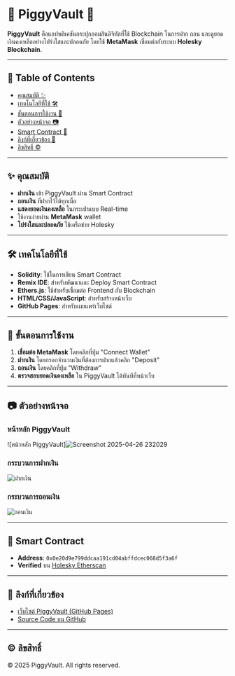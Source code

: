 # 🐷 PiggyVault 🏦

**PiggyVault** คือแอปพลิเคชันกระปุกออมสินดิจิทัลที่ใช้ Blockchain ในการฝาก ถอน และดูยอดเงินคงเหลืออย่างโปร่งใสและปลอดภัย โดยใช้ **MetaMask** เชื่อมต่อกับระบบ **Holesky Blockchain**.

---

## 📑 Table of Contents

- [คุณสมบัติ ✨](#คุณสมบัติ-)
- [เทคโนโลยีที่ใช้ 🛠](#เทคโนโลยีที่ใช้-)
- [ขั้นตอนการใช้งาน 🚀](#ขั้นตอนการใช้งาน-)
- [ตัวอย่างหน้าจอ 📷](#ตัวอย่างหน้าจอ-)
- [Smart Contract 📄](#smart-contract-)
- [ลิงก์ที่เกี่ยวข้อง 🔗](#ลิงก์ที่เกี่ยวข้อง-)
- [ลิขสิทธิ์ ©](#ลิขสิทธิ์-)

---

## ✨ คุณสมบัติ

- **ฝากเงิน** เข้า PiggyVault ผ่าน Smart Contract
- **ถอนเงิน** ที่ฝากไว้ได้ทุกเมื่อ
- **แสดงยอดเงินคงเหลือ** ในกระเป๋าแบบ Real-time
- ใช้งานง่ายผ่าน **MetaMask** wallet
- **โปร่งใสและปลอดภัย** ใช้เครือข่าย Holesky

---

## 🛠 เทคโนโลยีที่ใช้

- **Solidity**: ใช้ในการเขียน Smart Contract
- **Remix IDE**: สำหรับพัฒนาและ Deploy Smart Contract
- **Ethers.js**: ใช้สำหรับเชื่อมต่อ Frontend กับ Blockchain
- **HTML/CSS/JavaScript**: สำหรับสร้างหน้าเว็บ
- **GitHub Pages**: สำหรับเผยแพร่เว็บไซต์

---

## 🚀 ขั้นตอนการใช้งาน

1. **เชื่อมต่อ MetaMask** โดยคลิกที่ปุ่ม "Connect Wallet"
2. **ฝากเงิน** โดยกรอกจำนวนเงินที่ต้องการฝากแล้วคลิก "Deposit"
3. **ถอนเงิน** โดยคลิกที่ปุ่ม "Withdraw"
4. **ตรวจสอบยอดเงินคงเหลือ** ใน PiggyVault ได้ทันทีที่หน้าเว็บ

---

## 📷 ตัวอย่างหน้าจอ

### หน้าหลัก PiggyVault
![หน้าหลัก PiggyVault]![Screenshot 2025-04-26 232029](https://github.com/user-attachments/assets/45d9d08d-45d6-48e1-8675-e95567f20fb2)


### กระบวนการฝากเงิน
![ฝากเงิน](https://raw.githubusercontent.com/tinaratchaporn/PiggyVault/main/screenshots/deposit.png)

### กระบวนการถอนเงิน
![ถอนเงิน](https://raw.githubusercontent.com/tinaratchaporn/PiggyVault/main/screenshots/withdraw.png)

---

## 📄 Smart Contract

- **Address**: `0x0e20d9e799ddcaa191cd04abffdcec068d5f3a6f`
- **Verified** บน [Holesky Etherscan](https://holesky.etherscan.io/address/0x0e20d9e799ddcaa191cd04abffdcec068d5f3a6f#code)

---

## 🔗 ลิงก์ที่เกี่ยวข้อง

- [เว็บไซต์ PiggyVault (GitHub Pages)](https://tinaratchaporn.github.io/PiggyVault/)
- [Source Code บน GitHub](https://github.com/tinaratchaporn/PiggyVault)

---

## © ลิขสิทธิ์

© 2025 PiggyVault. All rights reserved.
